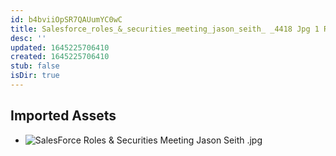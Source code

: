 ```yaml
---
id: b4bviiOpSR7QAUumYC0wC
title: Salesforce_roles_&_securities_meeting_jason_seith_ _4418 Jpg 1 Resources
desc: ''
updated: 1645225706410
created: 1645225706410
stub: false
isDir: true
---
```

## Imported Assets
- ![SalesForce Roles & Securities Meeting Jason Seith .jpg](/assets/salesforce-roles-&-securities-meeting-jason-seith-.jpg)

